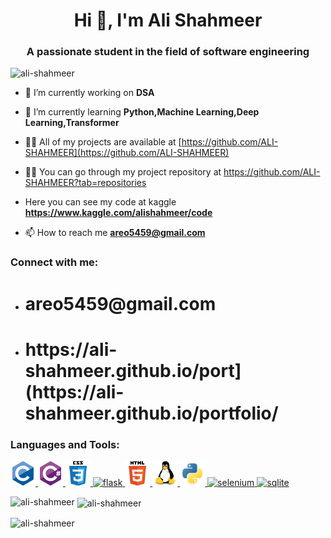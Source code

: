 <h1 align="center">Hi 👋, I'm Ali Shahmeer</h1>
<h3 align="center">A passionate student in the field of software engineering</h3>

<p align="left"> <img src="https://komarev.com/ghpvc/?username=ali-shahmeer&label=Profile%20views&color=0e75b6&style=flat" alt="ali-shahmeer" /> </p>

- 🔭 I’m currently working on **DSA**

- 🌱 I’m currently learning **Python,Machine Learning,Deep Learning,Transformer**

- 👨‍💻 All of my projects are available at [https://github.com/ALI-SHAHMEER](https://github.com/ALI-SHAHMEER)

- 👨‍💻 You can go through my project repository at https://github.com/ALI-SHAHMEER?tab=repositories

- Here you can see my code at kaggle **https://www.kaggle.com/alishahmeer/code**

- 📫 How to reach me **areo5459@gmail.com**

<h3 align="left">Connect with me:</h3>
<ul>
  <li><h1>areo5459@gmail.com</h1></li>
  <li><h1>https://ali-shahmeer.github.io/port](https://ali-shahmeer.github.io/portfolio/</h1></li>
</ul>
  
  

<p align="left">
</p>

<h3 align="left">Languages and Tools:</h3>
<p align="left"> <a href="https://www.cprogramming.com/" target="_blank" rel="noreferrer"> <img src="https://raw.githubusercontent.com/devicons/devicon/master/icons/c/c-original.svg" alt="c" width="40" height="40"/> </a> <a href="https://www.w3schools.com/cs/" target="_blank" rel="noreferrer"> <img src="https://raw.githubusercontent.com/devicons/devicon/master/icons/csharp/csharp-original.svg" alt="csharp" width="40" height="40"/> </a> <a href="https://www.w3schools.com/css/" target="_blank" rel="noreferrer"> <img src="https://raw.githubusercontent.com/devicons/devicon/master/icons/css3/css3-original-wordmark.svg" alt="css3" width="40" height="40"/> </a> <a href="https://flask.palletsprojects.com/" target="_blank" rel="noreferrer"> <img src="https://www.vectorlogo.zone/logos/pocoo_flask/pocoo_flask-icon.svg" alt="flask" width="40" height="40"/> </a> <a href="https://www.w3.org/html/" target="_blank" rel="noreferrer"> <img src="https://raw.githubusercontent.com/devicons/devicon/master/icons/html5/html5-original-wordmark.svg" alt="html5" width="40" height="40"/> </a> <a href="https://www.linux.org/" target="_blank" rel="noreferrer"> <img src="https://raw.githubusercontent.com/devicons/devicon/master/icons/linux/linux-original.svg" alt="linux" width="40" height="40"/> </a> <a href="https://www.python.org" target="_blank" rel="noreferrer"> <img src="https://raw.githubusercontent.com/devicons/devicon/master/icons/python/python-original.svg" alt="python" width="40" height="40"/> </a> <a href="https://www.selenium.dev" target="_blank" rel="noreferrer"> <img src="https://raw.githubusercontent.com/detain/svg-logos/780f25886640cef088af994181646db2f6b1a3f8/svg/selenium-logo.svg" alt="selenium" width="40" height="40"/> </a> <a href="https://www.sqlite.org/" target="_blank" rel="noreferrer"> <img src="https://www.vectorlogo.zone/logos/sqlite/sqlite-icon.svg" alt="sqlite" width="40" height="40"/> </a> </p>

<p><img align="left" src="https://github-readme-stats.vercel.app/api/top-langs?username=ali-shahmeer&show_icons=true&locale=en&layout=compact" alt="ali-shahmeer" /></p>

<p>&nbsp;<img align="center" src="https://github-readme-stats.vercel.app/api?username=ali-shahmeer&show_icons=true&locale=en" alt="ali-shahmeer" /></p>

<p><img align="center" src="https://github-readme-streak-stats.herokuapp.com/?user=ali-shahmeer&" alt="ali-shahmeer" /></p>

